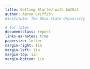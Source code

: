 ```yaml
---
title: Getting Started with SoCKit
author: Aaron Griffith
#institute: The Ohio State University

# for latex
documentclass: report
links-as-notes: true
papersize: letter
margin-right: 1in
margin-left: 1in
margin-top: 1in
margin-bottom: 1in
---
```

